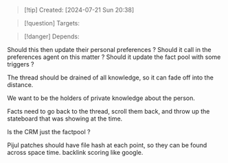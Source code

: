 
>[!tip] Created: [2024-07-21 Sun 20:38]

>[!question] Targets: 

>[!danger] Depends: 

Should this then update their personal preferences ?
Should it call in the preferences agent on this matter ?
Should it update the fact pool with some triggers ?

The thread should be drained of all knowledge, so it can fade off into the distance.

We want to be the holders of private knowledge about the person.

Facts need to go back to the thread, scroll them back, and throw up the stateboard that was showing at the time.

Is the CRM just the factpool ?

Pijul patches should have file hash at each point, so they can be found across space time.
backlink scoring like google.